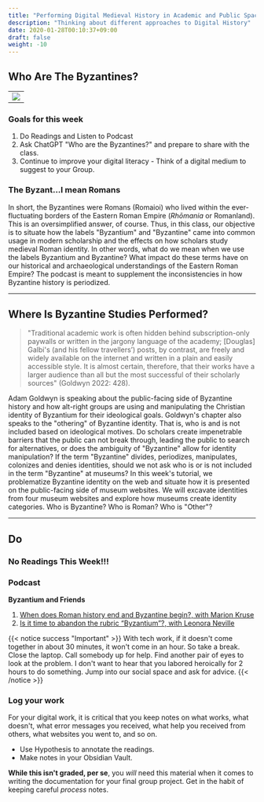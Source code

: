 ```yaml
---
title: "Performing Digital Medieval History in Academic and Public Spaces."
description: "Thinking about different approaches to Digital History"
date: 2020-01-28T00:10:37+09:00
draft: false
weight: -10
---
```


## Who Are The Byzantines?

<table >
	<tbody>
		<tr>
			<td><img src="https://images.squarespace-cdn.com/content/v1/5f3571ef9fa2aa0139d700c8/1605389131438-K807AKGYZIVYRA8GDQ5I/8C202E00-F02D-40E1-9360-0936C09E05D5.jpeg?format=2500w"> </td>
		</tr>
	</tbody>
</table>

### Goals for this week

1. Do Readings and Listen to Podcast
2. Ask ChatGPT "Who are the Byzantines?" and prepare to share with the class. 
3. Continue to improve your digital literacy - Think of a digital medium to suggest to your Group.

### The Byzant...I mean Romans
In short, the Byzantines were Romans (Romaioi) who lived within the ever-fluctuating borders of the Eastern Roman Empire (_Rhōmania_ or Romanland). This is an oversimplified answer, of course. Thus, in this class, our objective is to situate how the labels "Byzantium" and "Byzantine" came into common usage in modern scholarship and the effects on how scholars study medieval Roman identity. In other words, what do we mean when we use the labels Byzantium and Byzantine? What impact do these terms have on our historical and archaeological understandings of the Eastern Roman Empire?  The podcast is meant to supplement the inconsistencies in how Byzantine history is periodized.

---
## Where Is Byzantine Studies Performed?

>"Traditional academic work is often hidden behind subscription-only paywalls or written in the jargony language of the academy; [Douglas] Galbi's (and his fellow travellers’) posts, by contrast, are freely and widely available on the internet and written in a plain and easily accessible style. It is almost certain, therefore, that their works have a larger audience than all but the most successful of their scholarly sources" (Goldwyn 2022: 428).

Adam Goldwyn is speaking about the public-facing side of Byzantine history and how alt-right groups are using and manipulating the Christian identity of Byzantium for their ideological goals. Goldwyn's chapter also speaks to the "othering" of Byzantine identity. That is, who is and is not included based on ideological motives. Do scholars create impenetrable barriers that the public can not break through, leading the public to search for alternatives, or does the ambiguity of "Byzantine" allow for identity manipulation? If the term "Byzantine" divides, periodizes, manipulates, colonizes and denies identities, should we not ask who is or is not included in the term "Byzantine" at museums? In this week's tutorial, we problematize Byzantine identity on the web and situate how it is presented on the public-facing side of museum websites. We will excavate identities from four museum websites and explore how museums create identity categories. Who is Byzantine? Who is Roman? Who is "Other"?

---
## Do

### No Readings This Week!!! 

### Podcast

**Byzantium and Friends**
1. [When does Roman history end and Byzantine begin?, with Marion Kruse](https://byzantiumandfriends.podbean.com/e/15-when-does-roman-history-end-and-byzantine-begin-with-marion-kruse/)
2. [Is it time to abandon the rubric “Byzantium”?, with Leonora Neville](https://byzantiumandfriends.podbean.com/e/43-is-it-time-to-abandon-the-rubric-byzantium-with-leonora-neville/) 


{{< notice success "Important" >}} With tech work, if it doesn't come together in about 30 minutes, it won't come in an hour. So take a break. Close the laptop. Call somebody up for help. Find another pair of eyes to look at the problem. I don't want to hear that you labored heroically for 2 hours to do something. Jump into our social space and ask for advice.
{{< /notice >}}

### Log your work

For your digital work, it is critical that you keep notes on what works, what doesn't, what error messages you received, what help you received from others, what websites you went to, and so on.

+ Use Hypothesis to annotate the readings.
+ Make notes in your Obsidian Vault. 
    
**While this isn't graded, per se**, you _will_ need this material when it comes to writing the documentation for your final group project. Get in the habit of keeping careful _process_ notes.



